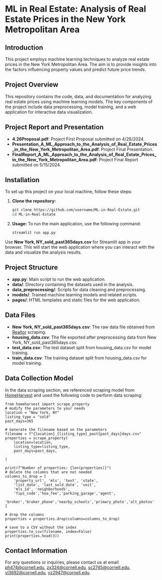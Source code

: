 # ML in Real Estate: Analysis of Real Estate Prices in the New York Metropolitan Area

## Introduction
This project employs machine learning techniques to analyze real estate prices in the New York Metropolitan Area. The aim is to provide insights into the factors influencing property values and predict future price trends.

## Project Overview
This repository contains the code, data, and documentation for analyzing real estate prices using machine learning models. The key components of the project include data preprocessing, model training, and a web application for interactive data visualization.

## Project Report and Presentation
- **4.26Proposal.pdf**: Project First Proposal submitted on 4/26/2024.
- **Presentation_A_ML_Approach_to_the_Analysis_of_Real_Estate_Prices_in_the_New_York_Metropolitan_Area.pdf**: Project Final Presentation.
- **FinalReport_A_ML_Approach_to_the_Analysis_of_Real_Estate_Prices_in_the_New_York_Metropolitan_Area.pdf**: Project Final Report submitted on 5/15/2024.


## Installation
To set up this project on your local machine, follow these steps:

1. **Clone the repository:**
   ```sh
   git clone https://github.com/username/ML-in-Real-Estate.git
   cd ML-in-Real-Estate

2. **Usage:**
To run the main application, use the following command:
    ```sh
    streamlit run app.py

Use **New York, NY_sold_past365days.csv** for Streamlit app in your browser. This will start the web application where you can interact with the data and visualize the analysis results.

## Project Structure
- **app.py**: Main script to run the web application.
- **data/**: Directory containing the datasets used in the analysis.
- **data_preprocessing/**: Scripts for data cleaning and preprocessing.
- **models/**: Trained machine learning models and related scripts.
- **pages/**: HTML templates and static files for the web application.


## Data Files

- **New York, NY_sold_past365days.csv**: The raw data file obtained from [Realtor](https://www.realtor.com/) scraping.
- **housing_data.csv**: The file exported after preprocessing data from New York, NY_sold_past365days.csv.
- **test_data.csv**: The test dataset split from housing_data.csv for model training.
- **train_data.csv**: The training dataset split from housing_data.csv for model training.


## Data Collection Model
In the data scraping section, we referenced scraping model from [HomeHarvest](https://github.com/Bunsly/HomeHarvest) and used the following code to perform data scraping:
    
    from homeharvest import scrape_property
    # modify the parameters to your needs
    location = "New York, NY"
    listing_type = "sold" 
    past_days=365

    # Generate the filename based on the parameters
    filename = f"{location}_{listing_type}_past{past_days}days.csv"
    properties = scrape_property(
        location=location,
        listing_type=listing_type,
        past_days=past_days,
        
    )

    print(f"Number of properties: {len(properties)}")
    # delete the columns that are not needed
    columns_to_drop = [
        'property_url', 'mls', 'text', 'state', 
        'list_date', 'last_sold_date', 'unit',
        'mls_id', 'neighborhoods',
        'fips_code','hoa_fee','parking_garage','agent',
        'broker','broker_phone','nearby_schools','primary_photo','alt_photos'
    ]

    # drop the columns
    properties = properties.drop(columns=columns_to_drop)

    # save to a CSV without the index
    properties.to_csv(filename, index=False)
    print(properties.head(3))


## Contact Information
For any questions or inquiries, please contact us at email ph474@cornell.edu, zx324@cornell.edu, sc2745@cornell.edu, yl3692@cornell.edu, yz2947@cornell.edu.

